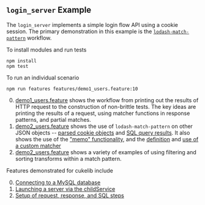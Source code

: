 
## `login_server` Example

The `login_server` implements a simple login flow API using a cookie session. The primary demonstration in this example is the [`lodash-match-pattern`](https://github.com/Originate/lodash-match-pattern) workflow.

To install modules and run tests

```
npm install
npm test
```

To run an individual scenario

```
npm run features features/demo1_users.feature:10
```

0. [demo1_users.feature](./features/demo1_users.feature) shows the workflow from printing out the results of HTTP request to the construction of non-brittle tests. The key ideas are printing the results of a request, using matcher functions in response patterns, and partial matches.
0. [demo2_users.feature](./features/demo2_users.feature) shows the use of `lodash-match-pattern` on other JSON objects -- [parsed cookie objects](./features/demo2_users.feature#L13) and [SQL query results](./features/demo2_users.feature#L35). It also shows the use of the ["memo" functionality](./features/demo2_users.feature#L58), and the [definition](./features/support/index.js#L15) and [use of a custom matcher](./features/demo2_users.feature#L83)
0. [demo2_users.feature](./features/demo2_users.feature) shows a variety of examples of using filtering and sorting transforms within a match pattern.

Features demonstrated for cukelib include

0. [Connecting to a MySQL database](./features/support/index.js#L35)
0. [Launching a server via the childService](./features/support/index.js#L37)
0. [Setup of request, response, and SQL steps](./features/support/index.js#L24)
